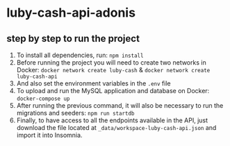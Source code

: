 # luby-cash-api-adonis
## step by step to run the project

1) To install all dependencies, run: `npm install`
2) Before running the project you will need to create two networks in Docker: `docker network create luby-cash` & `docker network create luby-cash-api`
3) And also set the environment variables in the `.env` file
4) To upload and run the MySQL application and database on Docker: `docker-compose up`
5) After running the previous command, it will also be necessary to run the migrations and seeders: `npm run startdb`
6) Finally, to have access to all the endpoints available in the API, just download the file located at `_data/workspace-luby-cash-api.json` and import it into Insomnia.

